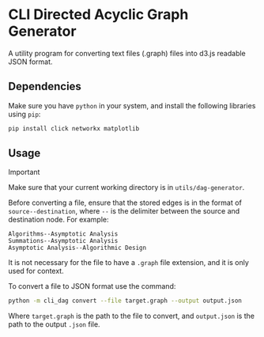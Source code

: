 # CLI Directed Acyclic Graph Generator

A utility program for converting text files (.graph) files
into d3.js readable JSON format.

## Dependencies

Make sure you have `python` in your system, and install the
following libraries using `pip`:

```bash
pip install click networkx matplotlib
```

## Usage

> [!IMPORTANT]
> Make sure that your current working directory is
> in `utils/dag-generator`.

Before converting a file, ensure that the stored
edges is in the format of `source--destination`,
where `--` is the delimiter between the source and
destination node. For example:

```text
Algorithms--Asymptotic Analysis
Summations--Asymptotic Analysis
Asymptotic Analysis--Algorithmic Design
```

It is not necessary for the file to have a `.graph` file
extension, and it is only used for context.

To convert a file to JSON format use the command:

```bash
python -m cli_dag convert --file target.graph --output output.json
```

Where `target.graph` is the path to the file to
convert, and `output.json` is the path to the output
`.json` file.
